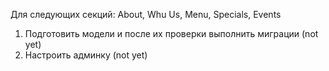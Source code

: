Для следующих секций: About, Whu Us, Menu, Specials, Events

1. Подготовить модели 
и после их проверки выполнить миграции (not yet)
3. Настроить админку (not yet)

